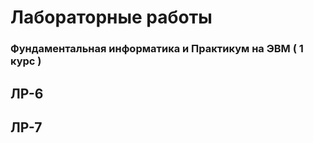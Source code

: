 # Лабораторные работы
### Фундаментальная информатика и Практикум на ЭВМ ( 1 курс )
## ЛР-6

## ЛР-7

